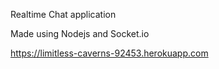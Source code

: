 Realtime Chat application <br>

Made using Nodejs and Socket.io <br>

https://limitless-caverns-92453.herokuapp.com

